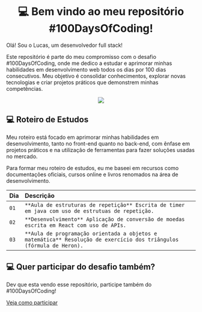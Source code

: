 <h1 align="center">💻 Bem vindo ao meu repositório #100DaysOfCoding!</h1>

Olá! Sou o Lucas, um desenvolvedor full stack!

Este repositório é parte do meu compromisso com o desafio #100DaysOfCoding, onde me dedico a estudar e aprimorar minhas habilidades em desenvolvimento web todos os dias por 100 dias consecutivos. Meu objetivo é consolidar conhecimentos, explorar novas tecnologias e criar projetos práticos que demonstrem minhas competências.

<p align="center"><img src="http://img.shields.io/static/v1?label=STATUS&message=EM%20DESENVOLVIMENTO&color=GREEN&style=for-the-badge"/></p>

## 💻 Roteiro de Estudos

Meu roteiro está focado em aprimorar minhas habilidades em desenvolvimento, tanto no front-end quanto no back-end, com ênfase em projetos práticos e na utilização de ferramentas para fazer soluções usadas no mercado.

Para formar meu roteiro de estudos, eu me baseei em recursos como documentações oficiais, cursos online e livros renomados na área de desenvolvimento.

| Dia  | Descrição                                                                                        |
| :--- | :----------------------------------------------------------------------------------------------- |
| `01` | `**Aula de estruturas de repetição** Escrita de timer em java com uso de estrutuas de repetição.` |
| `02` | `**Desenvolvimento** Aplicação de conversão de moedas escrita em React com uso de APIs.` |
| `03` | `**Aula de programação orientada a objetos e matemática** Resolução de exercício dos triângulos (fórmula de Heron).` |


##

## 💻 Quer participar do desafio também?

<p>Dev que esta vendo esse repositório, participe também do #100DaysOfCoding!</p>

[Veja como participar](https://medium.com/@clarissatech/100-days-of-code-86db9157dbf)
